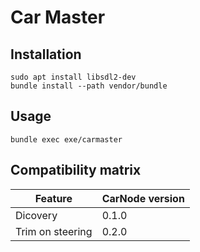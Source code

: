 # Car Master

## Installation

```
sudo apt install libsdl2-dev
bundle install --path vendor/bundle
```

## Usage

```
bundle exec exe/carmaster
```

## Compatibility matrix

| Feature          | CarNode version |
|------------------|-----------------|
| Dicovery         |           0.1.0 |
| Trim on steering |           0.2.0 |
